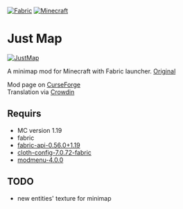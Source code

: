 [![Fabric](https://img.shields.io/badge/Mod_Loader-Fabric-blue)](https://fabricmc.net/)
[![Minecraft](https://img.shields.io/badge/Minecraft-1.19-green)](https://www.minecraft.net/)

# Just Map

[![JustMap](src/main/resources/assets/justmap/icon.png)](https://github.com/Bulldog83/JustMap)

A minimap mod for Minecraft with Fabric launcher. [Original](https://github.com/Bulldog83/JustMap)

Mod page on [CurseForge](https://www.curseforge.com/minecraft/mc-mods/just-map) \
Translation via [Crowdin](https://crowdin.com/project/justmap)

## Requirs

 * MC version 1.19
 * fabric
 * [fabric-api-0.56.0+1.19](https://www.curseforge.com/minecraft/mc-mods/fabric-api)
 * [cloth-config-7.0.72-fabric](https://www.curseforge.com/minecraft/mc-mods/cloth-config)
 * [modmenu-4.0.0](https://www.curseforge.com/minecraft/mc-mods/modmenu)

## TODO

 * new entities' texture for minimap